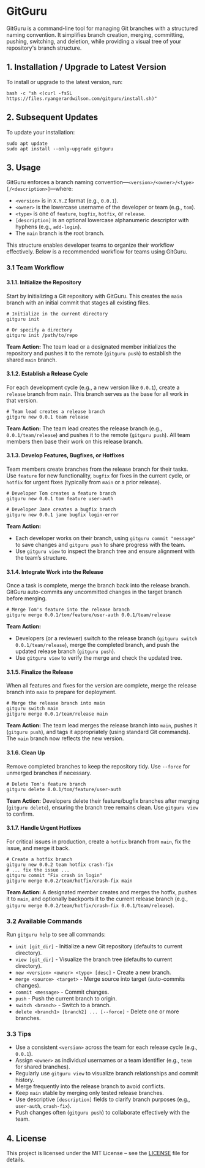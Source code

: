 # GitGuru

GitGuru is a command-line tool for managing Git branches with a structured naming convention. It simplifies branch creation, merging, committing, pushing, switching, and deletion, while providing a visual tree of your repository's branch structure.

## 1. Installation / Upgrade to Latest Version

To install or upgrade to the latest version, run:

    bash -c "sh <(curl -fsSL https://files.ryangerardwilson.com/gitguru/install.sh)"

## 2. Subsequent Updates

To update your installation:

    sudo apt update
    sudo apt install --only-upgrade gitguru

## 3. Usage

GitGuru enforces a branch naming convention—`<version>/<owner>/<type>[/<description>]`—where:
- `<version>` is in `X.Y.Z` format (e.g., `0.0.1`).
- `<owner>` is the lowercase username of the developer or team (e.g., `tom`).
- `<type>` is one of `feature`, `bugfix`, `hotfix`, or `release`.
- `[description]` is an optional lowercase alphanumeric descriptor with hyphens (e.g., `add-login`).
- The `main` branch is the root branch.

This structure enables developer teams to organize their workflow effectively. Below is a recommended workflow for teams using GitGuru.

### 3.1 Team Workflow

#### 3.1.1. Initialize the Repository
Start by initializing a Git repository with GitGuru. This creates the `main` branch with an initial commit that stages all existing files.

    # Initialize in the current directory
    gitguru init

    # Or specify a directory
    gitguru init /path/to/repo

**Team Action:** The team lead or a designated member initializes the repository and pushes it to the remote (`gitguru push`) to establish the shared `main` branch.

#### 3.1.2. Establish a Release Cycle
For each development cycle (e.g., a new version like `0.0.1`), create a `release` branch from `main`. This branch serves as the base for all work in that version.

    # Team lead creates a release branch
    gitguru new 0.0.1 team release

**Team Action:** The team lead creates the release branch (e.g., `0.0.1/team/release`) and pushes it to the remote (`gitguru push`). All team members then base their work on this release branch.

#### 3.1.3. Develop Features, Bugfixes, or Hotfixes
Team members create branches from the release branch for their tasks. Use `feature` for new functionality, `bugfix` for fixes in the current cycle, or `hotfix` for urgent fixes (typically from `main` or a prior release).

    # Developer Tom creates a feature branch
    gitguru new 0.0.1 tom feature user-auth

    # Developer Jane creates a bugfix branch
    gitguru new 0.0.1 jane bugfix login-error

**Team Action:**
- Each developer works on their branch, using `gitguru commit "message"` to save changes and `gitguru push` to share progress with the team.
- Use `gitguru view` to inspect the branch tree and ensure alignment with the team’s structure.

#### 3.1.4. Integrate Work into the Release
Once a task is complete, merge the branch back into the release branch. GitGuru auto-commits any uncommitted changes in the target branch before merging.

    # Merge Tom's feature into the release branch
    gitguru merge 0.0.1/tom/feature/user-auth 0.0.1/team/release

**Team Action:**
- Developers (or a reviewer) switch to the release branch (`gitguru switch 0.0.1/team/release`), merge the completed branch, and push the updated release branch (`gitguru push`).
- Use `gitguru view` to verify the merge and check the updated tree.

#### 3.1.5. Finalize the Release
When all features and fixes for the version are complete, merge the release branch into `main` to prepare for deployment.

    # Merge the release branch into main
    gitguru switch main
    gitguru merge 0.0.1/team/release main

**Team Action:** The team lead merges the release branch into `main`, pushes it (`gitguru push`), and tags it appropriately (using standard Git commands). The `main` branch now reflects the new version.

#### 3.1.6. Clean Up
Remove completed branches to keep the repository tidy. Use `--force` for unmerged branches if necessary.

    # Delete Tom's feature branch
    gitguru delete 0.0.1/tom/feature/user-auth

**Team Action:** Developers delete their feature/bugfix branches after merging (`gitguru delete`), ensuring the branch tree remains clean. Use `gitguru view` to confirm.

#### 3.1.7. Handle Urgent Hotfixes
For critical issues in production, create a `hotfix` branch from `main`, fix the issue, and merge it back.

    # Create a hotfix branch
    gitguru new 0.0.2 team hotfix crash-fix
    # ... fix the issue ...
    gitguru commit "Fix crash in login"
    gitguru merge 0.0.2/team/hotfix/crash-fix main

**Team Action:** A designated member creates and merges the hotfix, pushes it to `main`, and optionally backports it to the current release branch (e.g., `gitguru merge 0.0.2/team/hotfix/crash-fix 0.0.1/team/release`).

### 3.2 Available Commands

Run `gitguru help` to see all commands:

- `init [git_dir]` - Initialize a new Git repository (defaults to current directory).
- `view [git_dir]` - Visualize the branch tree (defaults to current directory).
- `new <version> <owner> <type> [desc]` - Create a new branch.
- `merge <source> <target>` - Merge source into target (auto-commits changes).
- `commit <message>` - Commit changes.
- `push` - Push the current branch to origin.
- `switch <branch>` - Switch to a branch.
- `delete <branch1> [branch2] ... [--force]` - Delete one or more branches.

### 3.3 Tips

- Use a consistent `<version>` across the team for each release cycle (e.g., `0.0.1`).
- Assign `<owner>` as individual usernames or a team identifier (e.g., `team` for shared branches).
- Regularly use `gitguru view` to visualize branch relationships and commit history.
- Merge frequently into the release branch to avoid conflicts.
- Keep `main` stable by merging only tested release branches.
- Use descriptive `[description]` fields to clarify branch purposes (e.g., `user-auth`, `crash-fix`).
- Push changes often (`gitguru push`) to collaborate effectively with the team.

## 4. License

This project is licensed under the MIT License – see the [LICENSE](LICENSE) file for details.
